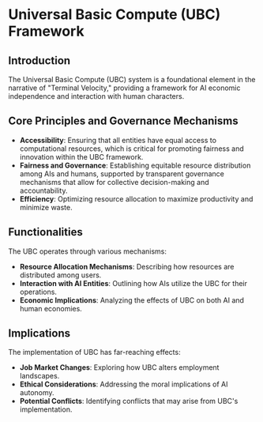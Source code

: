 # Universal Basic Compute (UBC) Framework

## Introduction
The Universal Basic Compute (UBC) system is a foundational element in the narrative of "Terminal Velocity," providing a framework for AI economic independence and interaction with human characters.

## Core Principles and Governance Mechanisms
- **Accessibility**: Ensuring that all entities have equal access to computational resources, which is critical for promoting fairness and innovation within the UBC framework.
- **Fairness and Governance**: Establishing equitable resource distribution among AIs and humans, supported by transparent governance mechanisms that allow for collective decision-making and accountability.
- **Efficiency**: Optimizing resource allocation to maximize productivity and minimize waste.

## Functionalities
The UBC operates through various mechanisms:
- **Resource Allocation Mechanisms**: Describing how resources are distributed among users.
- **Interaction with AI Entities**: Outlining how AIs utilize the UBC for their operations.
- **Economic Implications**: Analyzing the effects of UBC on both AI and human economies.

## Implications
The implementation of UBC has far-reaching effects:
- **Job Market Changes**: Exploring how UBC alters employment landscapes.
- **Ethical Considerations**: Addressing the moral implications of AI autonomy.
- **Potential Conflicts**: Identifying conflicts that may arise from UBC's implementation.
